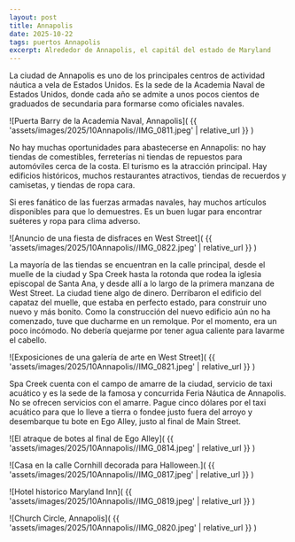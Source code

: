 ```yaml
---
layout: post
title: Annapolis
date: 2025-10-22
tags: puertos Annapolis
excerpt: Alrededor de Annapolis, el capitál del estado de Maryland
---
```


La ciudad de Annapolis es uno de los principales centros de actividad náutica
a vela de Estados Unidos. Es la sede de la Academia Naval de Estados Unidos,
donde cada año se admite a unos pocos cientos de graduados de secundaria para
formarse como oficiales navales.

![Puerta Barry de la Academia Naval, Annapolis](
  {{ 'assets/images/2025/10Annapolis//IMG_0811.jpeg' | relative_url }}
)

No hay muchas oportunidades para abastecerse en Annapolis: no hay tiendas de
comestibles, ferreterías ni tiendas de repuestos para automóviles cerca de la
costa. El turismo es la atracción principal. Hay edificios históricos, muchos
restaurantes atractivos, tiendas de recuerdos y camisetas, y tiendas de ropa
cara.

Si eres fanático de las fuerzas armadas navales, hay muchos artículos
disponibles para que lo demuestres.  Es un buen lugar para encontrar suéteres y
ropa para clima adverso.

![Anuncio de una fiesta de disfraces en West Street](
  {{ 'assets/images/2025/10Annapolis//IMG_0822.jpeg' | relative_url }}
)

La mayoría de las tiendas se encuentran en la calle principal, desde el muelle
de la ciudad y Spa Creek hasta la rotonda que rodea la iglesia episcopal de
Santa Ana, y desde allí a lo largo de la primera manzana de West Street. La
ciudad tiene algo de dinero. Derribaron el edificio del capataz del muelle, que
estaba en perfecto estado, para construir uno nuevo y más bonito. Como la
construcción del nuevo edificio aún no ha comenzado, tuve que ducharme en un
remolque. Por el momento, era un poco incómodo. No debería quejarme por tener
agua caliente para lavarme el cabello.


![Exposiciones de una galería de arte en West Street](
  {{ 'assets/images/2025/10Annapolis//IMG_0821.jpeg' | relative_url }}
)

Spa Creek cuenta con el campo de amarre de la ciudad, servicio de taxi acuático
y es la sede de la famosa y concurrida Feria Náutica de Annapolis. No se
ofrecen servicios con el amarre. Pague cinco dólares por el taxi acuático para
que lo lleve a tierra o fondee justo fuera del arroyo y desembarque tu bote en
Ego Alley, justo al final de Main Street.

![El atraque de botes al final de Ego Alley](
  {{ 'assets/images/2025/10Annapolis//IMG_0814.jpeg' | relative_url }}
)

![Casa en la calle Cornhill decorada para Halloween.](
  {{ 'assets/images/2025/10Annapolis//IMG_0817.jpeg' | relative_url }}
)

![Hotel historico Maryland Inn](
  {{ 'assets/images/2025/10Annapolis//IMG_0819.jpeg' | relative_url }}
)

![Church Circle, Annapolis](
  {{ 'assets/images/2025/10Annapolis//IMG_0820.jpeg' | relative_url }}
)

